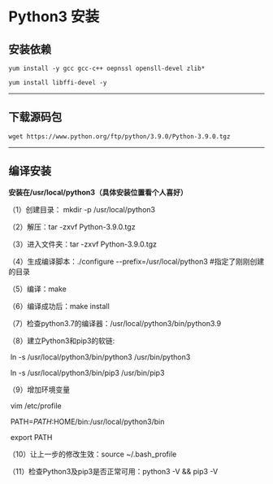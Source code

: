 # Python3 安装

## 安装依赖

```shell
yum install -y gcc gcc-c++ oepnssl opensll-devel zlib*

yum install libffi-devel -y
```

------



## 下载源码包

```shell
wget https://www.python.org/ftp/python/3.9.0/Python-3.9.0.tgz
```

------



## 编译安装

**安装在/usr/local/python3（具体安装位置看个人喜好）**

 （1）创建目录：  mkdir -p /usr/local/python3

 （2）解压：tar -zxvf Python-3.9.0.tgz

 （3）进入文件夹：tar -zxvf Python-3.9.0.tgz

 （4）生成编译脚本：./configure --prefix=/usr/local/python3     #指定了刚刚创建的目录

 （5）编译：make

  （6）编译成功后：make install

  （7）检查python3.7的编译器：/usr/local/python3/bin/python3.9

  （8）建立Python3和pip3的软链:

​				ln -s /usr/local/python3/bin/python3 /usr/bin/python3

​				ln -s /usr/local/python3/bin/pip3 /usr/bin/pip3

  （9）增加环境变量

​				vim /etc/profile

​				PATH=$PATH:$HOME/bin:/usr/local/python3/bin

​				export PATH

  （10）让上一步的修改生效：source ~/.bash_profile

  （11）检查Python3及pip3是否正常可用：python3 -V && pip3 -V

